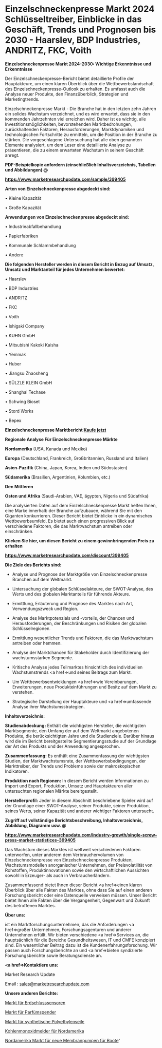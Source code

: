 # Einzelschneckenpresse Markt 2024 Schlüsseltreiber, Einblicke in das Geschäft, Trends und Prognosen bis 2030 - Haarslev, BDP Industries, ANDRITZ, FKC, Voith

<strong>Einzelschneckenpresse Markt 2024-2030: Wichtige Erkenntnisse und Erkenntnisse</strong>

Der Einzelschneckenpresse-Bericht bietet detaillierte Profile der Hauptakteure, um einen klaren Überblick über die Wettbewerbslandschaft des Einzelschneckenpresse-Outlook zu erhalten. Es umfasst auch die Analyse neuer Produkte, den Finanzüberblick, Strategien und Marketingtrends.

Einzelschneckenpresse Markt - Die Branche hat in den letzten zehn Jahren ein solides Wachstum verzeichnet, und es wird erwartet, dass sie in den kommenden Jahrzehnten viel erreichen wird. Daher ist es wichtig, alle Investitionsmöglichkeiten, bevorstehenden Marktbedrohungen, zurückhaltenden Faktoren, Herausforderungen, Marktdynamiken und technologischen Fortschritte zu ermitteln, um die Position in der Branche zu stärken. Die vorgeschlagene Untersuchung hat alle oben genannten Elemente analysiert, um dem Leser eine detaillierte Analyse zu präsentieren, die zu einem erwarteten Wachstum in seinem Geschäft anregt.



<strong><b>PDF-Beispielkopie anfordern (einschließlich Inhaltsverzeichnis, Tabellen und Abbildungen) @ </b></strong>

<strong><a href=https://www.marketresearchupdate.com/sample/399405>

<strong>https://www.marketresearchupdate.com/sample/399405</u></a></strong></strong>



<strong>Arten von Einzelschneckenpresse abgedeckt sind:</strong>

• Kleine Kapazität

• Große Kapazität



<strong>Anwendungen von Einzelschneckenpresse abgedeckt sind:</strong>

• Industrieabfallbehandlung

• Papierfabriken

• Kommunale Schlammbehandlung

• Andere



<strong>Die folgenden Hersteller werden in diesem Bericht in Bezug auf Umsatz, Umsatz und Marktanteil für jedes Unternehmen bewertet:</strong>

• Haarslev

• BDP Industries

• ANDRITZ

• FKC

• Voith

• Ishigaki Company

• KUHN GmbH

• Mitsubishi Kakoki Kaisha

• Yemmak

• Huber

• Jiangsu Zhaosheng

• SÜLZLE KLEIN GmbH

• Shanghai Techase

• Schwing Bioset

• Stord Works

• Bepex



<strong>Einzelschneckenpresse Marktbericht <a href=https://www.marketresearchupdate.com/buynow/399405>Kaufe jetzt</a></strong>



<strong>Regionale Analyse Für Einzelschneckenpresse Märkte</strong>



<strong>Nordamerika</strong> (USA, Kanada und Mexiko)



<strong>Europa</strong> (Deutschland, Frankreich, Großbritannien, Russland und Italien)



<strong>Asien-Pazifik</strong> (China, Japan, Korea, Indien und Südostasien)



<strong>Südamerika</strong> (Brasilien, Argentinien, Kolumbien, etc.)



<strong>Den Mittleren</strong> 

<strong>Osten und Afrika</strong> (Saudi-Arabien, VAE, ägypten, Nigeria und Südafrika)

Die analysierten Daten auf dem Einzelschneckenpresse Markt helfen Ihnen, eine Marke innerhalb der Branche aufzubauen, während Sie mit den Giganten konkurrieren. Dieser Bericht bietet Einblicke in ein dynamisches Wettbewerbsumfeld. Es bietet auch einen progressiven Blick auf verschiedene Faktoren, die das Marktwachstum antreiben oder einschränken.



<strong>Klicken Sie hier, um diesen Bericht zu einem gewinnbringenden Preis zu erhalten
</strong>

<strong><a href=https://www.marketresearchupdate.com/discount/399405>https://www.marketresearchupdate.com/discount/399405</b></u></strong></a>



<strong>Die Ziele des Berichts sind:</strong>

- Analyse und Prognose der Marktgröße von Einzelschneckenpresse Branchen auf dem Weltmarkt.

- Untersuchung der globalen Schlüsselakteure, der SWOT-Analyse, des Werts und des globalen Marktanteils für führende Akteure.

- Ermittlung, Erläuterung und Prognose des Marktes nach Art, Verwendungszweck und Region.

- Analyse des Marktpotenzials und -vorteils, der Chancen und Herausforderungen, der Beschränkungen und Risiken der globalen Schlüsselregionen.

- Ermittlung wesentlicher Trends und Faktoren, die das Marktwachstum antreiben oder hemmen.

- Analyse der Marktchancen für Stakeholder durch Identifizierung der wachstumsstarken Segmente.

- Kritische Analyse jedes Teilmarktes hinsichtlich des individuellen Wachstumstrends <a href=>und</a> seines Beitrags zum Markt.

- Um Wettbewerbsentwicklungen <a href=>wie</a> Vereinbarungen, Erweiterungen, neue Produkteinführungen und Besitz auf dem Markt zu verstehen.

- Strategische Darstellung der Hauptakteure und <a href=>umfas</a>sende Analyse ihrer Wachstumsstrategien.



<strong>Inhaltsverzeichnis:</strong>



<strong>Studienabdeckung:</strong> Enthält die wichtigsten Hersteller, die wichtigsten Marktsegmente, den Umfang der auf dem Weltmarkt angebotenen Produkte, die berücksichtigten Jahre und die Studienziele. Darüber hinaus wird die im Bericht bereitgestellte Segmentierungsstudie auf der Grundlage der Art des Produkts und der Anwendung angesprochen.



<strong>Zusammenfassung:</strong> Es enthält eine Zusammenfassung der wichtigsten Studien, der Marktwachstumsrate, der Wettbewerbsbedingungen, der Markttreiber, der Trends und Probleme sowie der makroskopischen Indikatoren.



<strong>Produktion nach Regionen:</strong> In diesem Bericht werden Informationen zu Import und Export, Produktion, Umsatz und Hauptakteuren aller untersuchten regionalen Märkte bereitgestellt.



<strong>Herstellerprofil:</strong> Jeder in diesem Abschnitt beschriebene Spieler wird auf der Grundlage einer SWOT-Analyse, seiner Produkte, seiner Produktion, seines Werts, seiner Kapazität und anderer wichtiger Faktoren untersucht.



<strong><b>Zugriff auf vollständige Berichtsbeschreibung, Inhaltsverzeichnis, Abbildung, Diagramm usw. @ </b></strong>

<strong><a href=https://www.marketresearchupdate.com/industry-growth/single-screw-press-market-statistices-399405>https://www.marketresearchupdate.com/industry-growth/single-screw-press-market-statistices-399405</a></strong>

Das Wachstum dieses Marktes ist weltweit verschiedenen Faktoren unterworfen, unter anderem dem Verbrauchervolumen von Einzelschneckenpresse von Einzelschneckenpresse Produkten, Wachstumsmodellen anorganischer Unternehmen, der Preisvolatilität von Rohstoffen, Produktinnovationen sowie den wirtschaftlichen Aussichten sowohl in Erzeuger- als auch in Verbraucherländern.

Zusammenfassend bietet Ihnen dieser Bericht <a href=>einen</a> klaren Überblick über alle Fakten des Marktes, ohne dass Sie auf einen anderen Forschungsbericht oder eine Datenquelle verweisen müssen. Unser Bericht bietet Ihnen alle Fakten über die Vergangenheit, Gegenwart und Zukunft des betroffenen Marktes.



<strong>Über uns:</strong>

 ist ein Marktforschungsunternehmen, das die Anforderungen <a href=>großer</a> Unternehmen, Forschungsagenturen und anderer Unternehmen erfüllt. Wir bieten verschiedene <a href=>Services</a> an, die hauptsächlich für die Bereiche Gesundheitswesen, IT und CMFE konzipiert sind. Ein wesentlicher Beitrag dazu ist die Kundenerfahrungsforschung. Wir passen auch Forschungsberichte an und <a href=>bieten</a> syndizierte Forschungsberichte sowie Beratungsdienste an.



<strong><a href=>Kontaktiere uns:</a></strong>

Market Research Update

Email : sales@marketresearchupdate.com



<strong>Unsere anderen Berichte:</strong>

<a href=https://www.linkedin.com/pulse/ground-fault-sensors-market-2023-latest-trending>Markt für Erdschlusssensoren</a>

<a href=https://www.linkedin.com/pulse/perfume-dispenser-market-opportunities-stay>Markt für Parfümspender</a>

<a href=https://www.linkedin.com/pulse/polyethylene-synthetic-rope-market-size-industry>Markt für synthetische Polyethylenseile</a>

<a href=https://www.linkedin.com/pulse/north-america-carbon-monoxide-alarms>Kohlenmonoxidmelder für Nordamerika</a>

<a href=https://www.linkedin.com/pulse/north-america-new-diaphragm-pumps-boats-market>Nordamerika Markt für neue Membranpumpen für Boote</a>"
